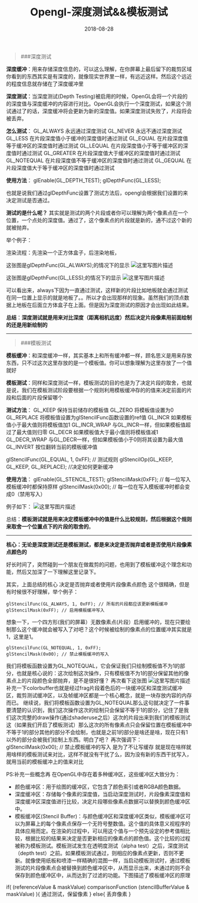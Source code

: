 ﻿---
layout: post
categories: opengl
title: 'Opengl-深度测试&&模板测试'
date: 2018-08-28
---

> ###深度测试

**深度缓冲**：用来存储深度信息的，可以这么理解，在你屏幕上最后留下的裁剪区域你看到的东西其实是有深度的，就像现实世界里一样，有远近这样。然后这个远近的程度信息就存储在了深度缓冲里

**深度测试**：当深度测试(Depth Testing)被启用的时候，OpenGL会将一个片段的的深度值与深度缓冲的内容进行对比。OpenGL会执行一个深度测试，如果这个测试通过了的话，深度缓冲将会更新为新的深度值。如果深度测试失败了，片段将会被丢弃。

**怎么测试**：
GL_ALWAYS	永远通过深度测试
GL_NEVER	永远不通过深度测试
GL_LESS	在片段深度值小于缓冲的深度值时通过测试
GL_EQUAL	在片段深度值等于缓冲区的深度值时通过测试
GL_LEQUAL	在片段深度值小于等于缓冲区的深度值时通过测试
GL_GREATER	在片段深度值大于缓冲区的深度值时通过测试
GL_NOTEQUAL	在片段深度值不等于缓冲区的深度值时通过测试
GL_GEQUAL	在片段深度值大于等于缓冲区的深度值时通过测试

**使用方法**：
glEnable(GL_DEPTH_TEST);
glDepthFunc(GL_LESS);

也就是说我们通过glDepthFunc设置了测试方法后，opengl会根据我们设置的来决定测试是否通过。

**测试的是什么呢？**
其实就是测试的两个片段或者你可以理解为两个像素点在一个位置，一个点处的深度值。通过了，这个像素点的片段就是新的，通不过这个新的就被抛弃。

举个例子：

渲染流程：先渲染一个正方体盒子，后渲染地板，

这张图是glDepthFunc(GL_ALWAYS);的情况下的显示
![这里写图片描述](/images/opengl/depthstenciltest1.png)

这张图是glDepthFunc(GL_LESS);的情况下的显示
![这里写图片描述](/images/opengl/depthstenciltest2.png)

可以看出来，always下因为一直通过测试，这样新的片段比如地板就会通过测试在同一位置上显示的就是地板了。。所以才会出现那样的现象。虽然我们的顶点数据上地板在后面立方体盒子在上面。但是因为深度测试的原因才会出现如此结果。

**总结**：**深度测试就是用来对比深度（距离相机远度）然后决定片段像素用前面绘制的还是用新绘制的**


----------


> ###模板测试

**模板缓冲**：和深度缓冲一样，其实基本上和所有缓冲都一样，顾名思义是用来存放东西，只不过这次这里存放的是一个模板值。你可以想象理解为这里存放了一个值就好

**模板测试**：同样和深度测试一样，模板测试的目的也是为了决定片段的取舍，也就是说，我们在模板测试阶段要根据一个规则利用模板缓冲存的的值来决定前面的片段和后面的片段保留哪个

**测试方法**：
GL_KEEP	保持当前储存的模板值
GL_ZERO	将模板值设置为0
GL_REPLACE	将模板值设置为glStencilFunc函数设置的ref值
GL_INCR	如果模板值小于最大值则将模板值加1
GL_INCR_WRAP	与GL_INCR一样，但如果模板值超过了最大值则归零
GL_DECR	如果模板值大于最小值则将模板值减1
GL_DECR_WRAP	与GL_DECR一样，但如果模板值小于0则将其设置为最大值
GL_INVERT	按位翻转当前的模板缓冲值

glStencilFunc(GL_EQUAL, 1, 0xFF);  // 测试规则
glStencilOp(GL_KEEP, GL_KEEP, GL_REPLACE); //决定如何更新缓冲


**使用方法**：
glEnable(GL_STENCIL_TEST);
glStencilMask(0xFF); // 每一位写入模板缓冲时都保持原样
glStencilMask(0x00); // 每一位在写入模板缓冲时都会变成0（禁用写入）

例子如下：
![这里写图片描述](/images/opengl/depthstenciltest3.png)

总结：**模板测试就是用来决定模板缓冲中的值是什么比较规则，然后根据这个规则来取舍一个位置点下的片段的取舍的**。


----------
**核心：无论是深度测试还是模板测试，都是来决定是否抛弃或者是否使用片段像素点颜色的**

好长时间了，突然碰到一个朋友在做裁剪的问题，也用到了模板缓冲这个理念和功能，然后又加深了一下理解这里记录下。

其实，上面总结的核心 决定是否抛弃或者使用片段像素点颜色 这个很精确，但是有时候很不好理解，举个例子：

    glStencilFunc(GL_ALWAYS, 1, 0xFF); // 所有的片段都应该更新模板缓冲
    glStencilMask(0xFF); // 启用模板缓冲写入
   
   想象一下，一个四方形(我们的屏幕）无数像素点(片段）启用缓冲的，现在只要绘制那么这个缓冲就会被写入了对吧？这个时候被绘制的像素点的位置缓冲其实就是1，这里是1。
 

    glStencilFunc(GL_NOTEQUAL, 1, 0xFF);
    glStencilMask(0x00); // 禁止模板缓冲的写入

我们将模板函数设置为GL_NOTEQUAL，它会保证我们只绘制模板值不为1的部分，也就是核心说的：这次绘制这次操作，只有模板值不为1的部分保留其他的像素点上的片段颜色全部抛弃，是不是很好懂？
再次看下这张图
![这里写图片描述](/images/opengl/depthstenciltest3.png)
补充一下colorbuffer也就是经过frag片段着色后的一块缓冲区和深度测试缓冲区，裁剪测试缓冲区，以及帧缓冲区都是一个核心概念，就是一块存放内容的内存而已。
继续说，我们将模板函数设置为GL_NOTEQUAL那么这句就决定了一件事要清楚的认识到，我们这次操作这次的绘制只会保留不等于1的部分，记住了是我们这次完整的draw操作(通过shaderuse之后）这次的片段出来到我们的模板测试这（如果我们开启了模板测试）那么这次的所有像素点只会保留位置在模板缓冲中不等于1的部分其他的部分不会绘制，也就是之前1的部分是啥还是啥，现在只有1以外的部分会被我们绘制上东西。明白了吧？
再次强调下：glStencilMask(0x00); // 禁止模板缓冲的写入 是为了不让写缓存 就是现在啥样就用啥样的模板测试来对比，这样不就没有干扰了么，因为没有新的东西干扰写入，就用当前的模板缓冲上的值来对比

PS:补充一些概念再
在OpenGL中存在着多种缓冲区，这些缓冲区大致分为：
* 颜色缓冲区：用于绘图的缓冲区，它包含了颜色索引或者RGBA颜色数据。
* 深度缓冲区：存储每个像素的深度值，当启动深度测试时，片段像素深度值和深度缓冲区深度值进行比较，决定片段哪些像素点数据可以替换到颜色缓冲区中。
* 模板缓冲区(Stencil Buffer)：与颜色缓冲区和深度缓冲区类似，模板缓冲区可以为屏幕上的每个像素点保存一个无符号整数值。这个值的具体意义视程序的具体应用而定。在渲染的过程中，可以用这个值与一个预先设定的参考值相比较，根据比较的结果来决定是否更新相应的像素点的颜色值。这个比较的过程被称为模板测试。模板测试发生在透明度测试（alpha test）之后，深度测试（depth test）之前。如果模板测试通过，则相应的像素点更新，否则不更新。就像使用纸板和喷漆一样精确的混图一样，当启动模板测试时，通过模板测试的片段像素点会被替换到颜色缓冲区中，从而显示出来，未通过的则不会保存到颜色缓冲区中，从而达到了过滤的功能。下图描述了模板缓冲区的原理

[](https://blog.csdn.net/wangjiangrong/article/details/102551120)
if( (referenceValue & maskValue) comparisonFunction (stencilBufferValue & maskValue) ){
    通过测试，保留像素
}
else{
    丢弃像素
}
